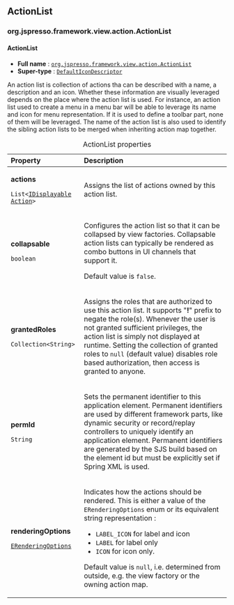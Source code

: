 ## ActionList

### org.jspresso.framework.view.action.ActionList
#### ActionList

+ **Full name** : [`org.jspresso.framework.view.action.ActionList`](http://www.jspresso.org/external/maven-site/apidocs/org/jspresso/framework/view/action/ActionList.html)
+ **Super-type** : [`DefaultIconDescriptor`](#org.jspresso.framework.util.descriptor.DefaultIconDescriptor)



An action list is collection of actions tha can be described with a name, a
 description and an icon. Whether these information are visually leveraged
 depends on the place where the action list is used. For instance, an action
 list used to create a menu in a menu bar will be able to leverage its name and
 icon for menu representation. If it is used to define a toolbar part, none of
 them will be leveraged. The name of the action list is also used to identify
 the sibling action lists to be merged when inheriting action map together.



<table>
<caption>ActionList properties</caption>
<colgroup>
<col width="33%" />
<col width="66%" />
</colgroup>
<thead>
<tr class="header">
<th align="left">Property</th>
<th align="left">Description</th>
</tr>
</thead>
<tbody>
<tr class="odd">
<td align="left"><p><strong>actions</strong></p><p><code>List&#x200B;&lt;&#x200B;<a href="http://www.jspresso.org/external/maven-site/apidocs/org/jspresso/framework/view/action/IDisplayableAction.html">IDisplayable&#x200B;Action</a>&#x200B;&gt;&#x200B;</code></p></td>
<td><p>Assigns the list of actions owned by this action list.</p></td>
</tr>
<tr class="even">
<td align="left"><p><strong>collapsable</strong></p><p><code>boolean</code></p></td>
<td><p>Configures the action list so that it can be collapsed by view factories.
 Collapsable action lists can typically be rendered as combo buttons in UI
 channels that support it.
 <p>
 Default value is <code>false</code>.</p></td>
</tr>
<tr class="odd">
<td align="left"><p><strong>grantedRoles</strong></p><p><code>Collection&#x200B;&lt;&#x200B;String&#x200B;&gt;&#x200B;</code></p></td>
<td><p>Assigns the roles that are authorized to use this action list. It supports
 &quot;<b>!</b>&quot; prefix to negate the role(s). Whenever the user is not
 granted sufficient privileges, the action list is simply not displayed at
 runtime. Setting the collection of granted roles to <code>null</code>
 (default value) disables role based authorization, then access is granted
 to anyone.</p></td>
</tr>
<tr class="even">
<td align="left"><p><strong>permId</strong></p><p><code>String</code></p></td>
<td><p>Sets the permanent identifier to this application element. Permanent
 identifiers are used by different framework parts, like dynamic security or
 record/replay controllers to uniquely identify an application element.
 Permanent identifiers are generated by the SJS build based on the element
 id but must be explicitly set if Spring XML is used.</p></td>
</tr>
<tr class="odd">
<td align="left"><p><strong>renderingOptions</strong></p><p><code><a href="http://www.jspresso.org/external/maven-site/apidocs/org/jspresso/framework/util/gui/ERenderingOptions.html">ERendering&#x200B;Options</a></code></p></td>
<td><p>Indicates how the actions should be rendered. This is either a value of the
 <code>ERenderingOptions</code> enum or its equivalent string representation
 :
 <ul>
 <li><code>LABEL_ICON</code> for label and icon</li>
 <li><code>LABEL</code> for label only</li>
 <li><code>ICON</code> for icon only.</li>
 </ul>
 <p>
 Default value is <code>null</code>, i.e. determined from outside, e.g. the
 view factory or the owning action map.</p></td>
</tr>
</tbody>
</table>


